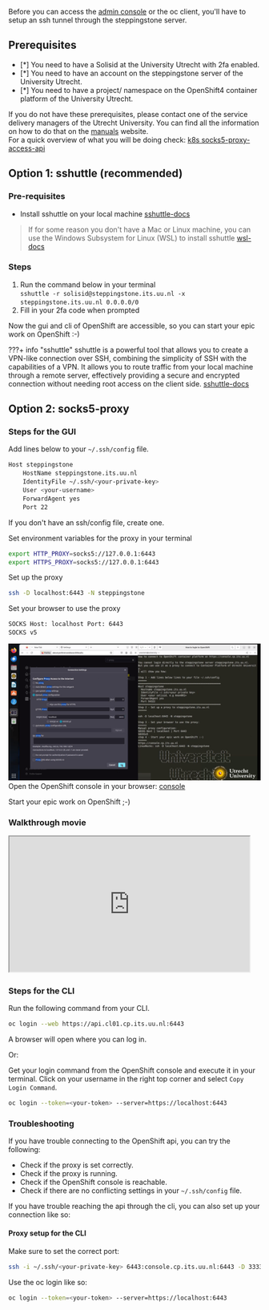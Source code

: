 Before you can access the <a href="https://console.cp.its.uu.nl" target="_blank">admin console</a> or the oc client, you'll have to setup an ssh tunnel through the steppingstone server.

## Prerequisites
- [*] You need to have a Solisid at the University Utrecht with 2fa enabled.
- [*] You need to have an account on the steppingstone server of the University Utrecht.
- [*] You need to have a project/ namespace on the OpenShift4 container platform of the University Utrecht.

If you do not have these prerequisites, please contact one of the service delivery managers of the Utrecht University.
You can find all the information on how to do that on the <a href="https://manuals.uu.nl" target="_blank">manuals</a>
website.  
For a quick overview of what you will be doing check: <a href="https://kubernetes.io/docs/tasks/extend-kubernetes/socks5-proxy-access-api/" target="_blank">k8s socks5-proxy-access-api</a>

## Option 1: **sshuttle** (recommended)

### Pre-requisites

- Install sshuttle on your local machine
  <a href="https://sshuttle.readthedocs.io/en/stable/installation.html" target="_blank">sshuttle-docs</a>

> If for some reason you don't have a Mac or Linux machine, you can use the Windows Subsystem for Linux (WSL) to install sshuttle <a href="https://docs.microsoft.com/en-us/windows/wsl/install-win10" target="_blank">wsl-docs</a>

### Steps

1. Run the command below in your terminal  
   `sshuttle -r solisid@steppingstone.its.uu.nl -x steppingstone.its.uu.nl 0.0.0.0/0`
2. Fill in your 2fa code when prompted

Now the gui and cli of OpenShift are accessible, so you can start your epic work on OpenShift :-)

???+ info "sshuttle"
    sshuttle is a powerful tool that allows you to create a VPN-like connection over SSH, combining the simplicity of SSH 
    with the capabilities of a VPN. It allows you to route traffic from your local machine through a remote server, 
    effectively providing a secure and encrypted connection without needing root access on the client side. 
    <a href="https://sshuttle.readthedocs.io/en/stable/usage.html" target="_blank">sshuttle-docs</a>

## Option 2: socks5-proxy

### Steps for the GUI
Add lines below to your `~/.ssh/config` file.
```bash
Host steppingstone
    HostName steppingstone.its.uu.nl
    IdentityFile ~/.ssh/<your-private-key>
    User <your-username>
    ForwardAgent yes
    Port 22
```
If you don't have an ssh/config file, create one.

Set environment variables for the proxy in your terminal
```bash
export HTTP_PROXY=socks5://127.0.0.1:6443
export HTTPS_PROXY=socks5://127.0.0.1:6443
```

Set up the proxy
```bash
ssh -D localhost:6443 -N steppingstone
```

Set your browser to use the proxy
```bash
SOCKS Host: localhost Port: 6443
SOCKS v5
```

![sockproxy.png](../../images/sockproxy.png)
Open the OpenShift console in your browser: <a href="https://console.cp.its.uu.nl" target="_blank">console</a>

Start your epic work on OpenShift ;-)

### Walkthrough movie
<iframe src="https://player.vimeo.com/video/932020706?badge=0&amp;autopause=0&amp;player_id=0&amp;app_id=58479" width="480" height="270" frameBorder="1" class="giphy-embed" ; allow="autoplay; fullscreen; picture-in-picture; clipboard-write"  title="oc_toegang2fa"></iframe>

### Steps for the CLI
Run the following command from your CLI.
```bash
oc login --web https://api.cl01.cp.its.uu.nl:6443
```
A browser will open where you can log in.

Or:

Get your login command from the OpenShift console and execute it in your terminal.
Click on your username in the right top corner and select `Copy Login Command`.
```bash
oc login --token=<your-token> --server=https://localhost:6443
```

### Troubleshooting
If you have trouble connecting to the OpenShift api, you can try the following:
- Check if the proxy is set correctly.
- Check if the proxy is running.
- Check if the OpenShift console is reachable.
- Check if there are no conflicting settings in your `~/.ssh/config` file.

If you have trouble reaching the api through the cli, you can also set up your connection like so: 

#### Proxy setup for the CLI
Make sure to set the correct port:
```bash
ssh -i ~/.ssh/<your-private-key> 6443:console.cp.its.uu.nl:6443 -D 3333 <your-username>@steppingstone.its.uu.nl 
```

Use the oc login like so:
```bash
oc login --token=<your-token> --server=https://localhost:6443
```
